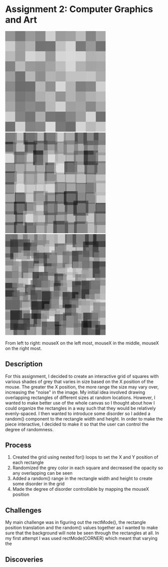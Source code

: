 # Assignment 2: Computer Graphics and Art

<p float="left">
  <img src="Images/mouseLeft.png" width="320">
  <img src="Images/mouseMid.png" width="320">
  <img src="Images/mouseRight.png" width="320">
</p>
From left to right: mouseX on the left most, mouseX in the middle, mouseX on the right most.

## Description
For this assignment, I decided to create an interactive grid of squares with various shades of grey that varies in size based on the X position of the mouse. The greater the X position, the more range the size may vary over, increasing the "noise" in the image. My initial idea involved drawing overlapping rectangles of different sizes at random locations. However, I wanted to make better use of the whole canvas so I thought about how I could organize the rectangles in a way such that they would be relatively evenly-spaced. I then wanted to introduce some disorder so I added a random() component to the rectangle width and height. In order to make the piece interactive, I decided to make it so that the user can control the degree of randomness.

## Process
1. Created the grid using nested for() loops to set the X and Y position of each rectangle
2. Randomized the grey color in each square and decreased the opacity so any overlapping can be seen
3. Added a random() range in the rectangle width and height to create some disorder in the grid
4. Made the degree of disorder controllable by mapping the mouseX position

## Challenges
My main challenge was in figuring out the rectMode(), the rectangle position translation and the random() values together as I wanted to make sure that the background will note be seen through the rectangles at all. In my first attempt I was used rectMode(CORNER) which meant that varying the 

## Discoveries
